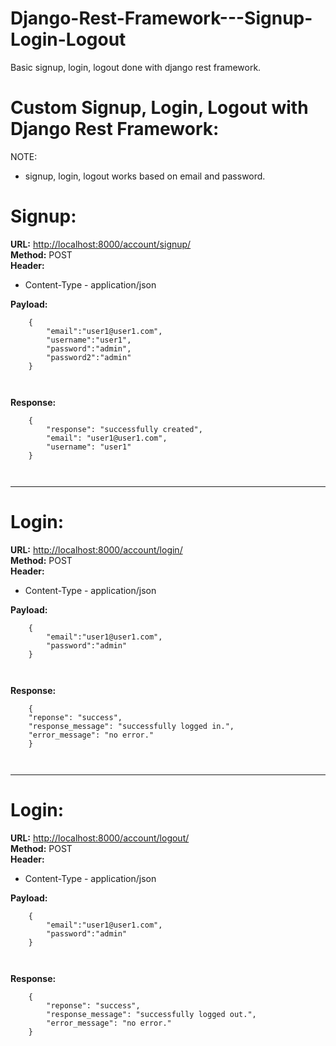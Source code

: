 # Django-Rest-Framework---Signup-Login-Logout
Basic signup, login, logout done with django rest framework.
<h1 class="code-line" data-line-start=1 data-line-end=2 ><a id="Custom_Signup_Login_Logout_with_Django_Rest_Framework_1"></a>Custom Signup, Login, Logout with Django Rest Framework:</h1>
<p class="has-line-data" data-line-start="3" data-line-end="4">NOTE:</p>
<ul>
<li class="has-line-data" data-line-start="4" data-line-end="6">signup, login, logout works based on email and password.</li>
</ul>
<h1 class="code-line" data-line-start=6 data-line-end=7 ><a id="Signup_6"></a>Signup:</h1>
<p class="has-line-data" data-line-start="7" data-line-end="10"><strong>URL:</strong> <a href="http://localhost:8000/account/signup/">http://localhost:8000/account/signup/</a><br>
<strong>Method:</strong>    POST<br>
<strong>Header:</strong></p>
<ul>
<li class="has-line-data" data-line-start="10" data-line-end="12">Content-Type - application/json</li>
</ul>
<p class="has-line-data" data-line-start="12" data-line-end="13"><strong>Payload:</strong></p>
<pre><code class="has-line-data" data-line-start="14" data-line-end="22">    {
        &quot;email&quot;:&quot;user1@user1.com&quot;,
        &quot;username&quot;:&quot;user1&quot;,
        &quot;password&quot;:&quot;admin&quot;,
        &quot;password2&quot;:&quot;admin&quot;
    }

</code></pre>
<p class="has-line-data" data-line-start="22" data-line-end="23"><strong>Response:</strong></p>
<pre><code class="has-line-data" data-line-start="24" data-line-end="31">    {
        &quot;response&quot;: &quot;successfully created&quot;,
        &quot;email&quot;: &quot;user1@user1.com&quot;,
        &quot;username&quot;: &quot;user1&quot;
    }

</code></pre>
<hr>
<h1 class="code-line" data-line-start=33 data-line-end=34 ><a id="Login_33"></a>Login:</h1>
<p class="has-line-data" data-line-start="34" data-line-end="37"><strong>URL:</strong> <a href="http://localhost:8000/account/login/">http://localhost:8000/account/login/</a><br>
<strong>Method:</strong> POST<br>
<strong>Header:</strong></p>
<ul>
<li class="has-line-data" data-line-start="37" data-line-end="39">Content-Type - application/json</li>
</ul>
<p class="has-line-data" data-line-start="39" data-line-end="40"><strong>Payload:</strong></p>
<pre><code class="has-line-data" data-line-start="41" data-line-end="47">    {
        &quot;email&quot;:&quot;user1@user1.com&quot;,
        &quot;password&quot;:&quot;admin&quot;
    }

</code></pre>
<p class="has-line-data" data-line-start="47" data-line-end="48"><strong>Response:</strong></p>
<pre><code class="has-line-data" data-line-start="49" data-line-end="56">    {
    &quot;reponse&quot;: &quot;success&quot;,
    &quot;response_message&quot;: &quot;successfully logged in.&quot;,
    &quot;error_message&quot;: &quot;no error.&quot;
    }

</code></pre>
<hr>
<h1 class="code-line" data-line-start=58 data-line-end=59 ><a id="Login_58"></a>Login:</h1>
<p class="has-line-data" data-line-start="59" data-line-end="62"><strong>URL:</strong> <a href="http://localhost:8000/account/logout/">http://localhost:8000/account/logout/</a><br>
<strong>Method:</strong> POST<br>
<strong>Header:</strong></p>
<ul>
<li class="has-line-data" data-line-start="62" data-line-end="64">Content-Type - application/json</li>
</ul>
<p class="has-line-data" data-line-start="64" data-line-end="65"><strong>Payload:</strong></p>
<pre><code class="has-line-data" data-line-start="66" data-line-end="72">    {
        &quot;email&quot;:&quot;user1@user1.com&quot;,
        &quot;password&quot;:&quot;admin&quot;
    }

</code></pre>
<p class="has-line-data" data-line-start="72" data-line-end="73"><strong>Response:</strong></p>
<pre><code class="has-line-data" data-line-start="74" data-line-end="81">    {
        &quot;reponse&quot;: &quot;success&quot;,
        &quot;response_message&quot;: &quot;successfully logged out.&quot;,
        &quot;error_message&quot;: &quot;no error.&quot;
    }

</code></pre>
